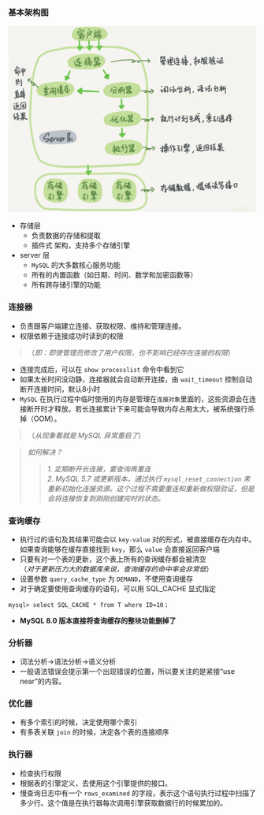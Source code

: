 ### 基本架构图

![](image/01_0.png)

- 存储层
  - 负责数据的存储和提取
  - 插件式 架构，支持多个存储引擎
- server 层
  - `MySQL` 的大多数核心服务功能
  - 所有的内置函数（如日期、时间、数学和加密函数等）
  - 所有跨存储引擎的功能

### 连接器
- 负责跟客户端建立连接、获取权限、维持和管理连接。
- 权限依赖于连接成功时读到的权限
>（*即：即使管理员修改了用户权限，也不影响已经存在连接的权限*）
- 连接完成后，可以在 `show processlist` 命令中看到它
- 如果太长时间没动静，连接器就会自动断开连接，由 `wait_timeout` 控制自动断开连接时间，默认8小时
- `MySQL` 在执行过程中临时使用的内存是管理在`连接对象`里面的，这些资源会在连接断开时才释放。若长连接累计下来可能会导致内存占用太大，被系统强行杀掉（OOM）。
>（*从现象看就是 MySQL 异常重启了*）

>*如何解决？*  
>>*1. 定期断开长连接，要查询再重连*  
*2. MySQL 5.7 或更新版本，通过执行 `mysql_reset_connection` 来重新初始化连接资源。这个过程不需要重连和重新做权限验证，但是会将连接恢复到刚刚创建完时的状态。*

### 查询缓存
- 执行过的语句及其结果可能会以 `key-value` 对的形式，被直接缓存在内存中。如果查询能够在缓存直接找到 `key`，那么 `value` 会直接返回客户端
- 只要有对一个表的更新，这个表上所有的查询缓存都会被清空  
（*对于更新压力大的数据库来说，查询缓存的命中率会非常低*）
- 设置参数 `query_cache_type` 为 `DEMAND`，不使用查询缓存
- 对于确定要使用查询缓存的语句，可以用 SQL_CACHE 显式指定
```
mysql> select SQL_CACHE * from T where ID=10；
```
- **MySQL 8.0 版本直接将查询缓存的整块功能删掉了**

### 分析器
- 词法分析->语法分析->语义分析
- 一般语法错误会提示第一个出现错误的位置，所以要关注的是紧接“use near”的内容。

### 优化器
- 有多个索引的时候，决定使用哪个索引
- 有多表关联 `join` 的时候，决定各个表的连接顺序

### 执行器
- 检查执行权限
- 根据表的引擎定义，去使用这个引擎提供的接口。
- 慢查询日志中有一个 `rows_examined` 的字段，表示这个语句执行过程中扫描了多少行。这个值是在执行器每次调用引擎获取数据行的时候累加的。